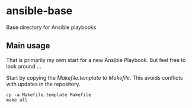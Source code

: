 # ansible-base

Base directory for Ansible playbooks

## Main usage

That is primarily my own start for a new Ansible Playbook. But feel free to look around ...

Start by copying the _Makefile.template_ to _Makefile_. This avoids conflicts with updates in the repository.

```
cp -a Makefile.template Makefile
make all
